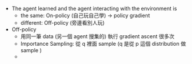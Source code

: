 * The agent learned and the agent interacting with the environment is
	* the same: On-policy (自己玩自己學) → policy gradient
	* different: Off-policy (旁邊看別人玩)
* Off-policy
	* 用同一筆 data (另一個 agent 搜集的) 執行 gradient ascent 很多次
	* Importance Sampling: 從 q 裡面 sample (q 是從 p 這個 distribution 做 sample )
	* 